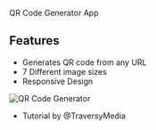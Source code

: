 QR Code Generator App

## Features
- Generates QR code from any URL
- 7 Different image sizes
- Responsive Design

![QR Code Generator](https://user-images.githubusercontent.com/106428849/185261474-31ecbf59-a3b6-4339-96da-366c15740921.png)



- Tutorial by @TraversyMedia
